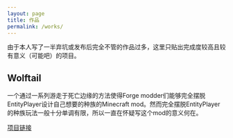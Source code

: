 ```yaml
---
layout: page
title: 作品
permalink: /works/
---
```


由于本人写了一半弃坑或发布后完全不管的作品过多，这里只贴出完成度较高且较有意义（可能吧）的项目。

<!--
## Global Illumination for Minecraft

Minecraft全局光照原理，一本讲述Minecraft中的全局光照应该是怎样的以及该如何实现的书，可以当作光线追踪的入门书（阅读门槛超低，大概）。

[项目链接](/assets/articles/global-illumination-for-minecraft)

## Algebra

以书的形式书写的学习笔记，线性代数和抽象代数混着讲。

[项目链接](/assets/articles/algebra/)

## Measure and Integral

以书的形式书写的学习笔记，主要讲述抽象空间上的测度和积分，同时也把一元微积分、多元微积分作为一种特殊情况讲述。

[项目链接](/assets/articles/measure-and-integral/)
-->

## Wolftail

一个通过一系列游走于死亡边缘的方法使得Forge modder们能够完全摆脱EntityPlayer设计自己想要的种族的Minecraft mod。然而完全摆脱EntityPlayer的种族玩法一般十分单调有限，所以一直在怀疑写这个mod的意义何在。

[项目链接](https://github.com/crow02531/Wolftail)
